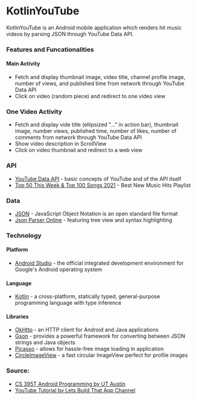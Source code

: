 # KotlinYouTube

KotlinYouTube is an Android mobile application which renders hit music videos by parsing JSON through YouTube Data API.

### Features and Funcationalities

#### Main Activity

- Fetch and display thumbnail image, video title, channel profile image, number of views, and published time from network through YouTube Data API
- Click on video (random piece) and redirect to one video view

### One Video Activity

- Fetch and display vide title (ellipsized "..." in action bar), thumbnail image, number views, published time, number of likes, number of comments from network through YouTube Data API
- Show video description in ScrollView
- Click on video thumbnail and redirect to a web view

### API

- [YouTube Data API](https://developers.google.com/youtube/v3/getting-started) - basic concepts of YouTube and of the API itself
- [Top 50 This Week & Top 100 Songs 2021](https://www.youtube.com/playlist?list=PLx0sYbCqOb8TBPRdmBHs5Iftvv9TPboYG) - Best New Music Hits Playlist

### Data 

- [JSON](https://www.json.org/json-en.html) - JavaScript Object Notation is an open standard file format
- [Json Parser Online](http://json.parser.online.fr/) - featuring tree view and syntax highlighting
     
### Technology

#### Platform

- [Android Studio](https://developer.android.com/studio?hl=es) - the official integrated development environment for Google's Android operating system

#### Language 

- [Kotlin](https://kotlinlang.org/) - a cross-platform, statically typed, general-purpose programming language with type inference

#### Libraries

- [OkHttp](https://square.github.io/okhttp/) - an HTTP client for Android and Java applications
- [Gson](https://guides.codepath.com/android/leveraging-the-gson-library) - provides a powerful framework for converting between JSON strings and Java objects
- [Picasso](https://square.github.io/picasso/) - allows for hassle-free image loading in application
- [CircleImageView](https://github.com/hdodenhof/CircleImageView) - a fast circular ImageView perfect for profile images

### Source:

- [CS 395T Android Programming by UT Austin](https://www.cs.utexas.edu/users/witchel/371M/schedule.html)
- [YouTube Tutorial by Lets Build That App Channel](https://www.youtube.com/playlist?list=PL0dzCUj1L5JGfHj1lwxOq67zAJV3e1S9S)